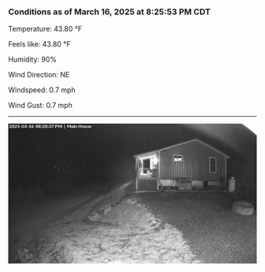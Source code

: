 ### Conditions as of March 16, 2025 at 8:25:53 PM CDT 

Temperature: 43.80 &deg;F

Feels like: 43.80 &deg;F

Humidity: 90%

Wind Direction: NE

Windspeed: 0.7 mph

Wind Gust: 0.7 mph

---

<img src="./images/latest.jpeg"/>

